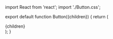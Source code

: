 import React from 'react';
import './Button.css';

export default function Button({children}) {
    return (
      <div className="button">
          {children}
      </div>
    );
}

